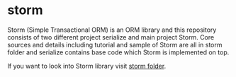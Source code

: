 # storm

Storm (Simple Transactional ORM) is an ORM library and this repository consists of two 
different project serialize and main project Storm. 
Core sources and details including tutorial and sample of Storm are all in storm folder 
and serialize contains base code which Storm is implemented on top.

If you want to look into Storm library visit [storm folder](/storm).
